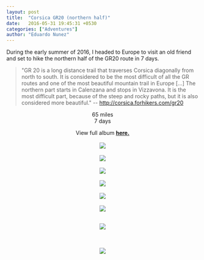 ```yaml
---
layout: post
title:  "Corsica GR20 (northern half)"
date:   2016-05-31 19:45:31 +0530
categories: ["Adventures"]
author: "Eduardo Nunez"
---
```



During the early summer of 2016, I headed to Europe to visit an old friend and set to hike the northern half of the GR20 route in 7 days.

> "GR 20 is a long distance trail that traverses Corsica diagonally from north to south. It is considered to be the most difficult of all the GR routes and one of the most beautiful mountain trail in Europe [...] The northern part starts in Calenzana and stops in Vizzavona. It is the most difficult part, because of the steep and rocky paths, but it is also considered more beautiful." -- http://corsica.forhikers.com/gr20

<center>
65 miles <br>
7 days <br>
</center>


<div style="text-align: center;">

View full album <strong><a href="https://goo.gl/photos/9BqCHGkRWnNKMwXE9">here.</a></strong>
<br><br>
<a href='https://photos.google.com/share/AF1QipPcgYjAMUjjtlOt6O3-y69JcfxvSUTlnVMiT9d_blSBqD270N9QjeJ7QmQNbPLaXA?key=WDlLV2FCWld1ZzlpWGgwVnU3cFlVbnJXUnp1WWF3&source=ctrlq.org'><img src='https://lh3.googleusercontent.com/5ovUJmfTZ1qqP9LNpxQyUTrIrGpYoZySAcK7rq0kY79GVemU5sn7MpYzBUIvAhggzcfs-CDTdBf136Nn6MVhk7wtiK587RdndhNy2RLq7PMA9XT7RQxZwQmHWGGAFLkXFY-98w' /></a>
<br><br>
<a href='https://photos.google.com/share/AF1QipPjM6rc2nkCg9WCuQRzS5DRmKLtAgK2HhUIFefR1X3JktijruOLx_ZNrsXVxuJH-A?key=d19xSlJ4SVpXcXBVeFU5cWZvUkYyazBoTjNqaURn&source=ctrlq.org'><img src='https://lh3.googleusercontent.com/zfEK_vm01GQ0wHpomANGBGYdyqCr9FKDhrHVpELSXCR8boMgBO97YE4CgLJyRwhA1GnmM2T-JoG6Gk2ZuTKwbF5sFcdTtoeRi_e6-_82Hs73JalVIePLLnKr7uIld4t7gVM6UQ' /></a>
<br><br>
<a href='https://photos.google.com/share/AF1QipMB8n5NuTnaV9l6tYhOf47C4uzPp5OCrFul3ED_L0A-IxfdOp58U_Ee88q8Ps5lSg?key=Vk02dDdDUDB6ODVRMm5pN0ZYMnVVS3lJaVNTbEdn&source=ctrlq.org'><img src='https://lh3.googleusercontent.com/nzfvLalaA_y5XZ0NPRSF3fLKzH9LVSEtjYCnKq21tZlhPpW10t2r8gxNcUX2ezEYiWm3JajJRBQY8r95OHtOWIJvQhh1nB4EkX3Z1Wifevyl0EJQvCPnX74gD30mucU3gH2MJA' /></a>
<br><br>
<a href='https://photos.google.com/share/AF1QipMIX2_MJKhAfVKHJUIiLM3-yguLi0PnpdyIfVycoDVark_UHHxKAwChkoun15FSlA?key=MGxoRURjQm8waElsTjBRVVNYaHQxQ2ZER196X2ZR&source=ctrlq.org'><img src='https://lh3.googleusercontent.com/HlAfTiQzIm5exl4pIGqKwsZ5EXrzYy6A63n3G3S5d6hJGmuRdxMRBdNFSpBwwpBo-aITc3a2YhbHi2XPtBTwGfLVqWX749MyZ6P4m6A3OTez28LgrXbA_ybd5PvdKoTRCKsltg' /></a>
<br><br>
<a href='https://photos.google.com/share/AF1QipOE-TE9boXmY9lbZfmsSgNX0HU5Go4Ij75vLq5-Y69K1bT2wwEwnvZKNqtZD-vQPQ?key=dV9yVmJYaE9NTE9XVEZTTDg0ei1SLVdidVlHM0d3&source=ctrlq.org'><img src='https://lh3.googleusercontent.com/olZezgnPU40Tea-BIK8x_DWjijqABcBd60SM_8kStGOog_RoUNQHs-QtZuAyGYxWO6kaTSqHPYx4RTRa0XOnSIDnouUEUyRWsHv8AZJhN8lKVUyrvoPx_WVNuhbgPKenQeN4ow' /></a>
<br><br>
<a href='https://photos.google.com/share/AF1QipMNnu92X8pDjX6HLmh51YAlaQPzAiNaVWi0zwwAO3GVYKHKaciYfa0XAHpG3Cr9qQ?key=LTBiOTBRNGJvaWw0VGp3SXhobkpiVWxLRGxEbmRR&source=ctrlq.org'><img src='https://lh3.googleusercontent.com/O4J1rYD3Gg0CnjQ-sqL3BCDtG8FX0KlkFlEYEN_O1bFBd47P_0sJC8luhTufKJsWfpK2dkxrpELDi-1Kx1XsSqGdlGBYsjGuNwzeUa5JUUpQO5E6lk2F0_p58PBCFD-xCIKgHw' /></a>
<br><br>

<a href='https://photos.google.com/share/AF1QipNRpGUCw6XmTYojat1piK_DJR61n_bvLASxR_2O6I4V2nSEB4yk8ZAf9b8BYUrBgw?key=VnIwUmVhdVpSTUQ5VTlKVk5HalNpaUF3ZFVjS1Z3&source=ctrlq.org'><img src='https://lh3.googleusercontent.com/wtuCbNbbHKLdy5Dyyk7jTy7gfxEU1jg-I-SxoWCdNtop3k__AqZArhPd_aPSaS4LukA5eICeDxy9xu6pBmhXHFgFoXUptpoYiLoaC8Q6BJNPwGO2FVSYtOA4pLTeT-deQjNqhA' /></a>

<br><br>
<a href='https://photos.google.com/share/AF1QipMDP1IVN3JbAXHK-9E-16zkBs1zsKMfKzAMSsSgoMCtUnjNzjIJVIlbJdz8KFGt7Q?key=YUNLbzJwYjVEb0JBaGFmLVd1Q2prWnUzZEdDLUJ3&source=ctrlq.org'><img src='https://lh3.googleusercontent.com/JFNdWWHJh_KGjFf6cO69RvD5UKhTGfPeIHvM4nuozJBkcRaPWB3aozJ6qjQbKNvc6dHR-e7KEGQjvjFgCQDUL58Slsss9bTFXZbKsDFc-I-Q6eu77JtuGyoN6CDPpM8fezR1_A' /></a>

</div>